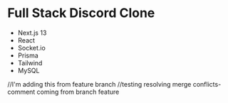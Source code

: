 # Full Stack Discord Clone
 - Next.js 13
 - React
 - Socket.io
 - Prisma
 - Tailwind
 - MySQL


 //I'm adding this from feature branch 
//testing resolving merge conflicts- comment coming from branch feature